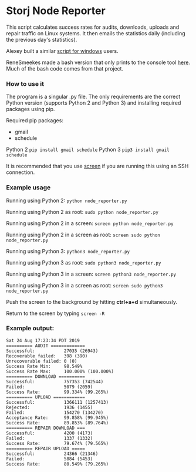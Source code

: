 # Storj Node Reporter

This script calculates success rates for audits, downloads, uploads and repair traffic on Linux systems.
It then emails the statistics daily (including the previous day's statistics).

Alexey built a similar [script for windows](https://github.com/AlexeyALeonov/success_rate) users.

ReneSmeekes made a bash version that only prints to the console tool [here](https://github.com/ReneSmeekes/storj_success_rate). Much of the bash code comes from that project.

### How to use it

The program is a singular .py file.
The only requirements are the correct Python version (supports Python 2 and Python 3) and installing required packages using pip.

Required pip packages:
- gmail
- schedule

Python 2 `pip install gmail schedule`
Python 3 `pip3 install gmail schedule`

It is recommended that you use [screen](https://ss64.com/bash/screen.html) if you are running this using an SSH connection.

### Example usage

Running using Python 2: `python node_reporter.py`

Running using Python 2 as root: `sudo python node_reporter.py`

Running using Python 2 in a screen: `screen python node_reporter.py`

Running using Python 2 in a screen as root: `screen sudo python node_reporter.py`

Running using Python 3: `python3 node_reporter.py`

Running using Python 3 as root: `sudo python3 node_reporter.py`

Running using Python 3 in a screen: `screen python3 node_reporter.py`

Running using Python 3 in a screen as root: `screen sudo python3 node_reporter.py`

Push the screen to the background by hitting **ctrl+a+d** simultaneously.

Return to the screen by typing `screen -R`

### Example output:
```
Sat 24 Aug 17:23:34 PDT 2019
========== AUDIT =============
Successful:           27035 (26943)
Recoverable failed:   398 (390)
Unrecoverable failed: 0 (0)
Success Rate Min:     98.549%
Success Rate Max:     100.000% (100.000%)
========== DOWNLOAD ==========
Successful:           757353 (742544)
Failed:               5079 (2059)
Success Rate:         99.334% (99.265%)
========== UPLOAD ============
Successful:           1366111 (1257413)
Rejected:             1936 (1455)
Failed:               154270 (134270)
Acceptance Rate:      99.858% (99.945%)
Success Rate:         89.853% (89.764%)
========== REPAIR DOWNLOAD ===
Successful:           4200 (4173)
Failed:               1337 (1332)
Success Rate:         79.674% (79.565%)
========== REPAIR UPLOAD =====
Successful:           24366 (21346)
Failed:               5884 (5453)
Success Rate:         80.549% (79.265%)
```
